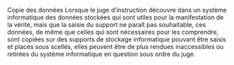 Copie des données
Lorsque le juge d’instruction découvre dans un système informatique des données stockées qui sont utiles pour la manifestation de la vérité, mais que la saisie du support ne paraît pas souhaitable, ces données, de même que celles qui sont nécessaires pour les comprendre, sont copiées sur des supports de stockage informatique pouvant être saisis et placés sous scellés, elles peuvent être de plus rendues inaccessibles ou retirées du système informatique en question sous ordre du juge.